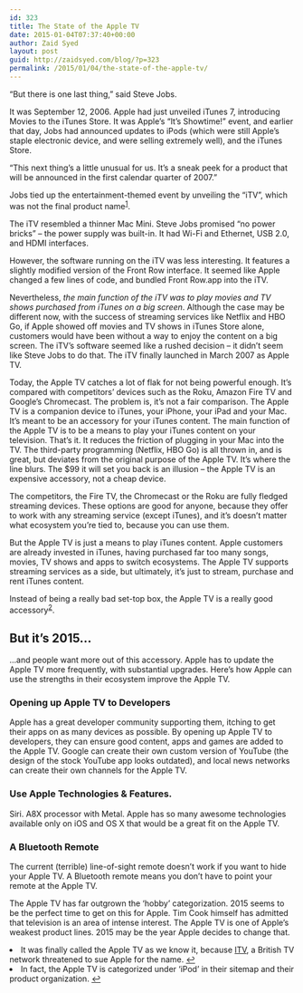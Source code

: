 ```yaml
---
id: 323
title: The State of the Apple TV
date: 2015-01-04T07:37:40+00:00
author: Zaid Syed
layout: post
guid: http://zaidsyed.com/blog/?p=323
permalink: /2015/01/04/the-state-of-the-apple-tv/
---
```

&#8220;But there is one last thing,&#8221; said Steve Jobs.
  
It was September 12, 2006. Apple had just unveiled iTunes 7, introducing Movies to the iTunes Store. It was Apple&#8217;s &#8220;It&#8217;s Showtime!&#8221; event, and earlier that day, Jobs had announced updates to iPods (which were still Apple&#8217;s staple electronic device, and were selling extremely well), and the iTunes Store.
  
&#8220;This next thing’s a little unusual for us. It’s a sneak peek for a product that will be announced in the first calendar quarter of 2007.&#8221;
  
Jobs tied up the entertainment-themed event by unveiling the &#8220;iTV&#8221;, which was not the final product name<sup id="fnref-323-1"><a href="#fn-323-1" rel="footnote">1</a></sup>.

The iTV resembled a thinner Mac Mini. Steve Jobs promised &#8220;no power bricks&#8221; &#8211; the power supply was built-in. It had Wi-Fi and Ethernet, USB 2.0, and HDMI interfaces.

However, the software running on the iTV was less interesting. It features a slightly modified version of the Front Row interface. It seemed like Apple changed a few lines of code, and bundled Front Row.app into the iTV.

Nevertheless, _the main function of the iTV was to play movies and TV shows purchased from iTunes on a big screen_. Although the case may be different now, with the success of streaming services like Netflix and HBO Go, if Apple showed off movies and TV shows in iTunes Store alone, customers would have been without a way to enjoy the content on a big screen. The iTV&#8217;s software seemed like a rushed decision &#8211; it didn&#8217;t seem like Steve Jobs to do that. The iTV finally launched in March 2007 as Apple TV.

Today, the Apple TV catches a lot of flak for not being powerful enough. It&#8217;s compared with competitors&#8217; devices such as the Roku, Amazon Fire TV and Google&#8217;s Chromecast. The problem is, it&#8217;s not a fair comparison. The Apple TV is a companion device to iTunes, your iPhone, your iPad and your Mac. It&#8217;s meant to be an accessory for your iTunes content. The main function of the Apple TV is to be a means to play your iTunes content on your television. That&#8217;s it. It reduces the friction of plugging in your Mac into the TV. The third-party programming (Netflix, HBO Go) is all thrown in, and is great, but deviates from the original purpose of the Apple TV. It&#8217;s where the line blurs. The $99 it will set you back is an illusion &#8211; the Apple TV is an expensive accessory, not a cheap device.

The competitors, the Fire TV, the Chromecast or the Roku are fully fledged streaming devices. These options are good for anyone, because they offer to work with any streaming service (except iTunes), and it&#8217;s doesn&#8217;t matter what ecosystem you&#8217;re tied to, because you can use them.

But the Apple TV is just a means to play iTunes content. Apple customers are already invested in iTunes, having purchased far too many songs, movies, TV shows and apps to switch ecosystems. The Apple TV supports streaming services as a side, but ultimately, it&#8217;s just to stream, purchase and rent iTunes content.

Instead of being a really bad set-top box, the Apple TV is a really good accessory<sup id="fnref-323-2"><a href="#fn-323-2" rel="footnote">2</a></sup>.

## But it&#8217;s 2015&#8230;

&#8230;and people want more out of this accessory. Apple has to update the Apple TV more frequently, with substantial upgrades. Here&#8217;s how Apple can use the strengths in their ecosystem improve the Apple TV.

### Opening up Apple TV to Developers

Apple has a great developer community supporting them, itching to get their apps on as many devices as possible. By opening up Apple TV to developers, they can ensure good content, apps and games are added to the Apple TV. Google can create their own custom version of YouTube (the design of the stock YouTube app looks outdated), and local news networks can create their own channels for the Apple TV.

### Use Apple Technologies & Features.

Siri. A8X processor with Metal. Apple has so many awesome technologies available only on iOS and OS X that would be a great fit on the Apple TV.

### A Bluetooth Remote

The current (terrible) line-of-sight remote doesn&#8217;t work if you want to hide your Apple TV. A Bluetooth remote means you don&#8217;t have to point your remote at the Apple TV.

The Apple TV has far outgrown the &#8216;hobby&#8217; categorization. 2015 seems to be the perfect time to get on this for Apple. Tim Cook himself has admitted that television is an area of intense interest. The Apple TV is one of Apple&#8217;s weakest product lines. 2015 may be the year Apple decides to change that.

<li id="fn-323-1">
  It was finally called the Apple TV as we know it, because <a href="http://www.tuaw.com/2012/02/13/britains-itv-warns-apple-again-not-to-use-itv/">ITV</a>, a British TV network threatened to sue Apple for the name.&#160;<a href="#fnref-323-1" rev="footnote">&#8617;</a>
</li>
<li id="fn-323-2">
  In fact, the Apple TV is categorized under &#8216;iPod&#8217; in their sitemap and their product organization.&#160;<a href="#fnref-323-2" rev="footnote">&#8617;</a> </fn></footnotes>